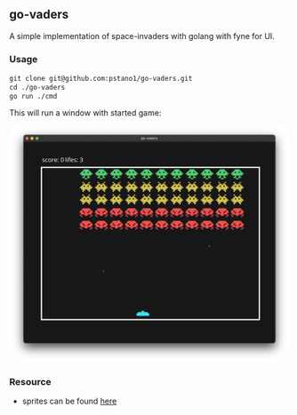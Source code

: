 ## go-vaders

A simple implementation of space-invaders with golang with fyne for UI.

### Usage

```console
git clone git@github.com:pstano1/go-vaders.git
cd ./go-vaders
go run ./cmd
```

This will run a window with started game:

![runtime](https://github.com/pstano1/go-vaders/blob/trunk/assets/readme/runtime.png?raw=true)

###  Resource

- sprites can be found [here](https://opengameart.org/content/assets-for-a-space-invader-like-game)